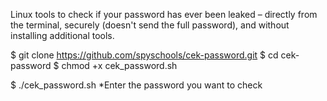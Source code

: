 Linux tools to check if your password has ever been leaked – directly from the terminal, securely (doesn't send the full password), and without installing additional tools.

$ git clone https://github.com/spyschools/cek-password.git
$ cd cek-password
$ chmod +x cek_password.sh

$ ./cek_password.sh
*Enter the password you want to check
